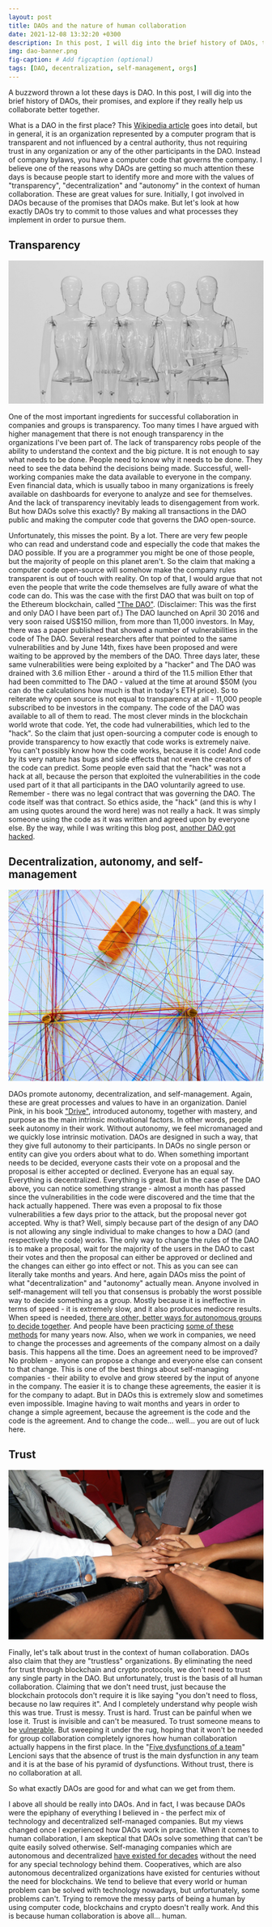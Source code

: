 ```yaml
---
layout: post
title: DAOs and the nature of human collaboration
date: 2021-12-08 13:32:20 +0300
description: In this post, I will dig into the brief history of DAOs, their promises, and explore if they really help us collaborate better together. 
img: dao-banner.png
fig-caption: # Add figcaption (optional)
tags: [DAO, decentralization, self-management, orgs]
---
```


A buzzword thrown a lot these days is DAO. In this post, I will dig into the brief history of DAOs, their promises, and explore if they really help us collaborate better together. 

What is a DAO in the first place? This [Wikipedia article](https://en.wikipedia.org/wiki/Decentralized_autonomous_organization) goes into detail, but in general, it is an organization represented by a computer program that is transparent and not influenced by a central authority, thus not requiring trust in any organization or any of the other participants in the DAO. Instead of company bylaws, you have a computer code that governs the company. I believe one of the reasons why DAOs are getting so much attention these days is because people start to identify more and more with the values of "transparency", "decentralization" and "autonomy" in the context of human collaboration. These are great values for sure. Initially, I got involved in DAOs because of the promises that DAOs make. But let's look at how exactly DAOs try to commit to those values and what processes they implement in order to pursue them. 


## Transparency

![Photo by Anh Tuan To on Unsplash](/assets/img/transparent-people.jpeg)

One of the most important ingredients for successful collaboration in companies and groups is transparency. Too many times I have argued with higher management that there is not enough transparency in the organizations I've been part of. The lack of transparency robs people of the ability to understand the context and the big picture. It is not enough to say what needs to be done. People need to know why it needs to be done. They need to see the data behind the decisions being made. Successful, well-working companies make the data available to everyone in the company. Even financial data, which is usually taboo in many organizations is freely available on dashboards for everyone to analyze and see for themselves. And the lack of transparency inevitably leads to disengagement from work. But how DAOs solve this exactly? By making all transactions in the DAO public and making the computer code that governs the DAO open-source.

Unfortunately, this misses the point. By a lot.
There are very few people who can read and understand code and especially the code that makes the DAO possible. If you are a programmer you might be one of those people, but the majority of people on this planet aren't. So the claim that making a computer code open-source will somehow make the company rules transparent is out of touch with reality. On top of that, I would argue that not even the people that write the code themselves are fully aware of what the code can do. This was the case with the first DAO that was built on top of the Ethereum blockchain, called ["The DAO"](https://en.wikipedia.org/wiki/The_DAO_(organization)). (Disclaimer: This was the first and only DAO I have been part of.) The DAO launched on April 30 2016 and very soon raised US$150 million, from more than 11,000 investors. In May, there was a paper published that showed a number of vulnerabilities in the code of The DAO. Several researchers after that pointed to the same vulnerabilities and by June 14th, fixes have been proposed and were waiting to be approved by the members of the DAO. Three days later, these same vulnerabilities were being exploited by a "hacker" and The DAO was drained with 3.6 million Ether - around a third of the 11.5 million Ether that had been committed to The DAO - valued at the time at around $50M (you can do the calculations how much is that in today's ETH price). So to reiterate why open source is not equal to transparency at all - 11,000 people subscribed to be investors in the company. The code of the DAO was available to all of them to read. The most clever minds in the blockchain world wrote that code. Yet, the code had vulnerabilities, which led to the "hack". So the claim that just open-sourcing a computer code is enough to provide transparency to how exactly that code works is extremely naive. You can't possibly know how the code works, because it is code! And code by its very nature has bugs and side effects that not even the creators of the code can predict. Some people even said that the "hack" was not a hack at all, because the person that exploited the vulnerabilities in the code used part of it that all participants in the DAO voluntarily agreed to use. Remember - there was no legal contract that was governing the DAO. The code itself was that contract. So ethics aside, the "hack" (and this is why I am using quotes around the word here) was not really a hack. It was simply someone using the code as it was written and agreed upon by everyone else. By the way, while I was writing this blog post, [another DAO got hacked](https://www.vice.com/en/article/v7dv4a/hacked-cryptocurrency-platform-begs-hacker-to-please-return-dollar119-million). 

## Decentralization, autonomy, and self-management

![Photo by Omar Flores on Unsplash](/assets/img/threads.jpeg)

DAOs promote autonomy, decentralization, and self-management. Again, these are great processes and values to have in an organization. Daniel Pink, in his book ["Drive"](https://www.amazon.com/Drive-Surprising-Truth-About-Motivates/dp/1594484805), introduced autonomy, together with mastery, and purpose as the main intrinsic motivational factors. In other words, people seek autonomy in their work. Without autonomy, we feel micromanaged and we quickly lose intrinsic motivation. DAOs are designed in such a way, that they give full autonomy to their participants. In DAOs no single person or entity can give you orders about what to do. When something important needs to be decided, everyone casts their vote on a proposal and the proposal is either accepted or declined. Everyone has an equal say. Everything is decentralized. Everything is great. But in the case of The DAO above, you can notice something strange - almost a month has passed since the vulnerabilities in the code were discovered and the time that the hack actually happened. There was even a proposal to fix those vulnerabilities a few days prior to the attack, but the proposal never got accepted. Why is that? Well, simply because part of the design of any DAO is not allowing any single individual to make changes to how a DAO (and respectively the code) works. The only way to change the rules of the DAO is to make a proposal, wait for the majority of the users in the DAO to cast their votes and then the proposal can either be approved or declined and the changes can either go into effect or not. This as you can see can literally take months and years. And here, again DAOs miss the point of what "decentralization" and "autonomy" actually mean. Anyone involved in self-management will tell you that consensus is probably the worst possible way to decide something as a group. Mostly because it is ineffective in terms of speed - it is extremely slow, and it also produces mediocre results.  When speed is needed, [there are other, better ways for autonomous groups to decide together](https://thedecider.app/). And people have been practicing [some of these methods](https://en.wikipedia.org/wiki/Sociocracy) for many years now. Also, when we work in companies, we need to change the processes and agreements of the company almost on a daily basis. This happens all the time. Does an agreement need to be improved? No problem - anyone can propose a change and everyone else can consent to that change. This is one of the best things about self-managing companies - their ability to evolve and grow steered by the input of anyone in the company. The easier it is to change these agreements, the easier it is for the company to adapt. But in DAOs this is extremely slow and sometimes even impossible. Imagine having to wait months and years in order to change a simple agreement, because the agreement is the code and the code is the agreement. And to change the code... well... you are out of luck here. 


## Trust

![Photo by Rineshkumar Ghirao on Unsplash](/assets/img/hands-collab.jpeg)

Finally, let's talk about trust in the context of human collaboration. DAOs also claim that they are "trustless" organizations. By eliminating the need for trust through blockchain and crypto protocols, we don't need to trust any single party in the DAO. But unfortunately, trust is the basis of all human collaboration. Claiming that we don't need trust, just because the blockchain protocols don't require it is like saying "you don't need to floss, because no law requires it".  And I completely understand why people wish this was true. Trust is messy. Trust is hard. Trust can be painful when we lose it. Trust is invisible and can't be measured. To trust someone means to be [vulnerable](https://www.amazon.com/The-Power-of-Vulnerability-audiobook/dp/B00D1Z9RFU). But sweeping it under the rug, hoping that it won't be needed for group collaboration completely ignores how human collaboration actually happens in the first place. In the "[Five dysfunctions of a team](https://www.amazon.com/Five-Dysfunctions-Team-Leadership-Fable/dp/0787960756)" Lencioni says that the absence of trust is the main dysfunction in any team and it is at the base of his pyramid of dysfunctions. Without trust, there is no collaboration at all.

So what exactly DAOs are good for and what can we get from them.

I above all should be really into DAOs. And in fact, I was because DAOs were the epiphany of everything I believed in - the perfect mix of technology and decentralized self-managed companies. But my views changed once I experienced how DAOs work in practice.
When it comes to human collaboration, I am skeptical that DAOs solve something that can't be quite easily solved otherwise. Self-managing companies which are autonomous and decentralized [have existed for decades](https://www.youtube.com/watch?v=gcS04BI2sbk) without the need for any special technology behind them. Cooperatives, which are also autonomous decentralized organizations have existed for centuries without the need for blockchains. We tend to believe that every world or human problem can be solved with technology nowadays, but unfortunately, some problems can't. Trying to remove the messy parts of being a human by using computer code, blockchains and crypto doesn't really work. And this is because human collaboration is above all... human. 

